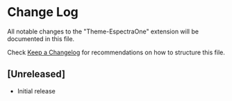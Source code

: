 # Change Log

All notable changes to the "Theme-EspectraOne" extension will be documented in this file.

Check [Keep a Changelog](http://keepachangelog.com/) for recommendations on how to structure this file.

## [Unreleased]

- Initial release
